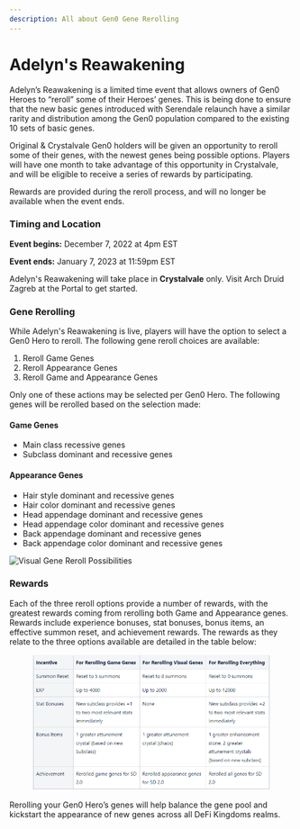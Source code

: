```yaml
---
description: All about Gen0 Gene Rerolling
---
```


# Adelyn's Reawakening

Adelyn’s Reawakening is a limited time event that allows owners of Gen0 Heroes to “reroll” some of their Heroes’ genes. This is being done to ensure that the new basic genes introduced with Serendale relaunch have a similar rarity and distribution among the Gen0 population compared to the existing 10 sets of basic genes.&#x20;

Original & Crystalvale Gen0 holders will be given an opportunity to reroll some of their genes, with the newest genes being possible options. Players will have one month to take advantage of this opportunity in Crystalvale, and will be eligible to receive a series of rewards by participating.

Rewards are provided during the reroll process, and will no longer be available when the event ends.

### **Timing and Location**

**Event begins:** December 7, 2022 at 4pm EST

**Event ends:** January 7, 2023 at 11:59pm EST

Adelyn's Reawakening will take place in **Crystalvale** only. Visit Arch Druid Zagreb at the Portal to get started.

### **Gene Rerolling**

While Adelyn's Reawakening is live, players will have the option to select a Gen0 Hero to reroll. The following gene reroll choices are available:

1. Reroll Game Genes&#x20;
2. Reroll Appearance Genes
3. Reroll Game and Appearance Genes

Only one of these actions may be selected per Gen0 Hero. The following genes will be rerolled based on the selection made:

#### **Game Genes**

* Main class recessive genes
* Subclass dominant and recessive genes

#### **Appearance Genes**

* Hair style dominant and recessive genes
* Hair color dominant and recessive genes
* Head appendage dominant and recessive genes
* Head appendage color dominant and recessive genes
* Back appendage dominant and recessive genes
* Back appendage color dominant and recessive genes

![Visual Gene Reroll Possibilities](../../.gitbook/assets/Gen0\_Klaytn\_ReRoll\_Visual\_Infographic.png)

### **Rewards**

Each of the three reroll options provide a number of rewards, with the greatest rewards coming from rerolling both Game and Appearance genes. Rewards include experience bonuses, stat bonuses, bonus items, an effective summon reset, and achievement rewards. The rewards as they relate to the three options available are detailed in the table below:

<figure><img src="../../.gitbook/assets/image (2) (3).png" alt=""><figcaption></figcaption></figure>

Rerolling your Gen0 Hero’s genes will help balance the gene pool and kickstart the appearance of new genes across all DeFi Kingdoms realms.
